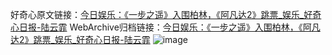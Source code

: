 好奇心原文链接：[今日娱乐：《一步之遥》入围柏林，《阿凡达2》跳票_娱乐_好奇心日报-陆云霏](https://www.qdaily.com/articles/5254.html)
WebArchive归档链接：[今日娱乐：《一步之遥》入围柏林，《阿凡达2》跳票_娱乐_好奇心日报-陆云霏](http://web.archive.org/web/20190623164306/https://www.qdaily.com/articles/5254.html)
![image](http://ww3.sinaimg.cn/large/007d5XDply1g3wgv9d1e4j30u05axhdt)